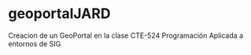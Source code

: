 # geoportalJARD
Creacion de un GeoPortal en la clase CTE-524 Programación Aplicada a entornos de SIG
